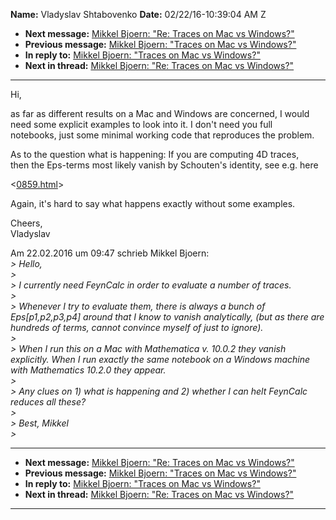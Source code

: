 **Name:** Vladyslav Shtabovenko
**Date:** 02/22/16-10:39:04 AM Z

  - **Next message:** [Mikkel Bjoern: "Re: Traces on Mac vs
    Windows?"](1032.html)
  - **Previous message:** [Mikkel Bjoern: "Traces on Mac vs
    Windows?"](1030.html)
  - **In reply to:** [Mikkel Bjoern: "Traces on Mac vs
    Windows?"](1030.html)
  - **Next in thread:** [Mikkel Bjoern: "Re: Traces on Mac vs
    Windows?"](1032.html)

-----

Hi,  

as far as different results on a Mac and Windows are concerned, I
would  
need some explicit examples to look into it. I don't need you full  
notebooks, just some minimal working code that reproduces the problem.  

As to the question what is happening: If you are computing 4D traces,  
then the Eps-terms most likely vanish by Schouten's identity, see e.g.
here  

<[0859.html](0859.html)>  

Again, it's hard to say what happens exactly without some examples.  

Cheers,  
Vladyslav  

Am 22.02.2016 um 09:47 schrieb Mikkel Bjoern:  
*\> Hello,*  
*\>*  
*\> I currently need FeynCalc in order to evaluate a number of
traces.*  
*\>*  
*\> Whenever I try to evaluate them, there is always a bunch of
Eps[p1,p2,p3,p4] around that I know to vanish analytically, (but
as there are hundreds of terms, cannot convince myself of just to
ignore).*  
*\>*  
*\> When I run this on a Mac with Mathematica v. 10.0.2 they vanish
explicitly. When I run exactly the same notebook on a Windows machine
with Mathematics 10.2.0 they appear.*  
*\>*  
*\> Any clues on 1) what is happening and 2) whether I can helt FeynCalc
reduces all these?*  
*\>*  
*\> Best, Mikkel*  
*\>*  

-----

  - **Next message:** [Mikkel Bjoern: "Re: Traces on Mac vs
    Windows?"](1032.html)
  - **Previous message:** [Mikkel Bjoern: "Traces on Mac vs
    Windows?"](1030.html)
  - **In reply to:** [Mikkel Bjoern: "Traces on Mac vs
    Windows?"](1030.html)
  - **Next in thread:** [Mikkel Bjoern: "Re: Traces on Mac vs
    Windows?"](1032.html)

-----

